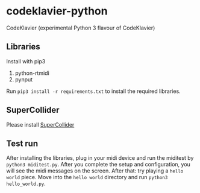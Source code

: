 # codeklavier-python
CodeKlavier (experimental Python 3 flavour of CodeKlavier)

## Libraries
Install with pip3

1. python-rtmidi
2. pynput

Run ``pip3 install -r requirements.txt`` to install the required libraries.

## SuperCollider

Please install [SuperCollider](http://supercollider.github.io)

## Test run
After installing the libraries, plug in your midi device and run the miditest by ``python3 miditest.py``. After you complete the setup and configuration, you will see the midi messages on the screen. After that: try playing a ``hello world`` piece. Move into the ``hello world`` directory and run ``python3 hello_world.py``.
